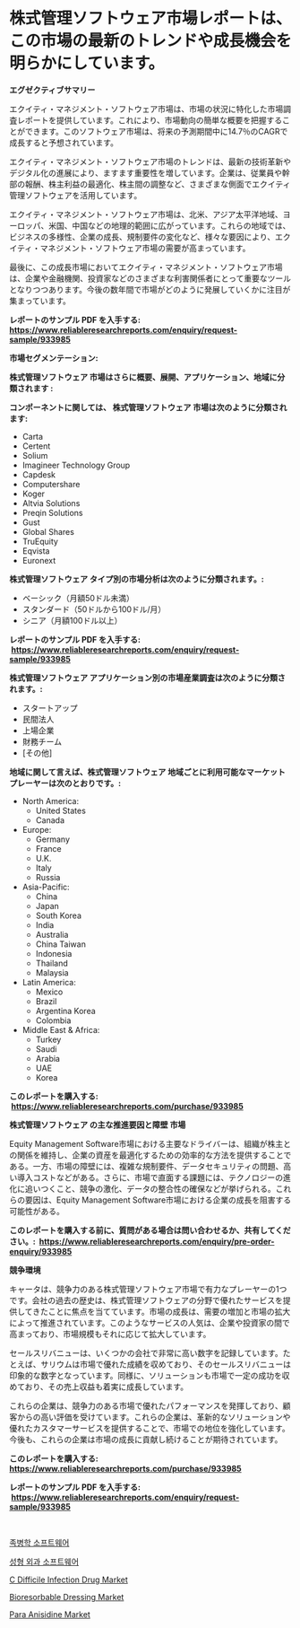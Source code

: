 <p><h1>株式管理ソフトウェア市場レポートは、この市場の最新のトレンドや成長機会を明らかにしています。</h1></p><p><strong>エグゼクティブサマリー</strong></p>
<p><p>エクイティ・マネジメント・ソフトウェア市場は、市場の状況に特化した市場調査レポートを提供しています。これにより、市場動向の簡単な概要を把握することができます。このソフトウェア市場は、将来の予測期間中に14.7％のCAGRで成長すると予想されています。</p><p>エクイティ・マネジメント・ソフトウェア市場のトレンドは、最新の技術革新やデジタル化の進展により、ますます重要性を増しています。企業は、従業員や幹部の報酬、株主利益の最適化、株主間の調整など、さまざまな側面でエクイティ管理ソフトウェアを活用しています。</p><p>エクイティ・マネジメント・ソフトウェア市場は、北米、アジア太平洋地域、ヨーロッパ、米国、中国などの地理的範囲に広がっています。これらの地域では、ビジネスの多様性、企業の成長、規制要件の変化など、様々な要因により、エクイティ・マネジメント・ソフトウェア市場の需要が高まっています。</p><p>最後に、この成長市場においてエクイティ・マネジメント・ソフトウェア市場は、企業や金融機関、投資家などのさまざまな利害関係者にとって重要なツールとなりつつあります。今後の数年間で市場がどのように発展していくかに注目が集まっています。</p></p>
<p><strong>レポートのサンプル PDF を入手する: <a href="https://www.reliableresearchreports.com/enquiry/request-sample/933985">https://www.reliableresearchreports.com/enquiry/request-sample/933985</a></strong></p>
<p><strong>市場セグメンテーション:</strong></p>
<p><strong> 株式管理ソフトウェア 市場はさらに概要、展開、アプリケーション、地域に分類されます :</strong></p>
<p><strong>コンポーネントに関しては、 株式管理ソフトウェア 市場は次のように分類されます: &nbsp;</strong></p>
<p><ul><li>Carta</li><li>Certent</li><li>Solium</li><li>Imagineer Technology Group</li><li>Capdesk</li><li>Computershare</li><li>Koger</li><li>Altvia Solutions</li><li>Preqin Solutions</li><li>Gust</li><li>Global Shares</li><li>TruEquity</li><li>Eqvista</li><li>Euronext</li></ul></p>
<p><strong> 株式管理ソフトウェア タイプ別の市場分析は次のように分類されます。:</strong></p>
<p><ul><li>ベーシック（月額50ドル未満）</li><li>スタンダード（50ドルから100ドル/月）</li><li>シニア（月額100ドル以上）</li></ul></p>
<p><strong>レポートのサンプル PDF を入手する: &nbsp;<a href="https://www.reliableresearchreports.com/enquiry/request-sample/933985">https://www.reliableresearchreports.com/enquiry/request-sample/933985</a></strong></p>
<p><strong> 株式管理ソフトウェア アプリケーション別の市場産業調査は次のように分類されます。:</strong></p>
<p><ul><li>スタートアップ</li><li>民間法人</li><li>上場企業</li><li>財務チーム</li><li>[その他]</li></ul></p>
<p><strong>地域に関して言えば、株式管理ソフトウェア 地域ごとに利用可能なマーケットプレーヤーは次のとおりです。:</strong></p>
<p><ul>
    <li>
        North America:
        <ul>
            <li>United States</li>
            <li>Canada</li>
        </ul>
    </li>
    <li>
        Europe:
        <ul>
            <li>Germany</li>
            <li>France</li>
            <li>U.K.</li>
            <li>Italy</li>
            <li>Russia</li>
        </ul>
    </li>
    <li>
        Asia-Pacific:
        <ul>
            <li>China</li>
            <li>Japan</li>
            <li>South Korea</li>
            <li>India</li>
            <li>Australia</li>
            <li>China Taiwan</li>
            <li>Indonesia</li>
            <li>Thailand</li>
            <li>Malaysia</li>
        </ul>
    </li>
    <li>
        Latin America:
        <ul>
            <li>Mexico</li>
            <li>Brazil</li>
            <li>Argentina Korea</li>
            <li>Colombia</li>
        </ul>
    </li>
    <li>
        Middle East & Africa:
        <ul>
            <li>Turkey</li>
            <li>Saudi</li>
            <li>Arabia</li>
            <li>UAE</li>
            <li>Korea</li>
        </ul>
    </li>
    </ul></p>
<p><strong>このレポートを購入する: &nbsp;<a href="https://www.reliableresearchreports.com/purchase/933985">https://www.reliableresearchreports.com/purchase/933985</a></strong></p>
<p><strong>株式管理ソフトウェア の主な推進要因と障壁 市場</strong></p>
<p><p>Equity Management Software市場における主要なドライバーは、組織が株主との関係を維持し、企業の資産を最適化するための効率的な方法を提供することである。一方、市場の障壁には、複雑な規制要件、データセキュリティの問題、高い導入コストなどがある。さらに、市場で直面する課題には、テクノロジーの進化に追いつくこと、競争の激化、データの整合性の確保などが挙げられる。これらの要因は、Equity Management Software市場における企業の成長を阻害する可能性がある。</p></p>
<p><strong>このレポートを購入する前に、質問がある場合は問い合わせるか、共有してください。:&nbsp; <a href="https://www.reliableresearchreports.com/enquiry/pre-order-enquiry/933985">https://www.reliableresearchreports.com/enquiry/pre-order-enquiry/933985</a></strong></p>
<p><strong>競争環境</strong></p>
<p><p>キャータは、競争力のある株式管理ソフトウェア市場で有力なプレーヤーの1つです。会社の過去の歴史は、株式管理ソフトウェアの分野で優れたサービスを提供してきたことに焦点を当てています。市場の成長は、需要の増加と市場の拡大によって推進されています。このようなサービスの人気は、企業や投資家の間で高まっており、市場規模もそれに応じて拡大しています。</p><p>セールスリバニューは、いくつかの会社で非常に高い数字を記録しています。たとえば、サリウムは市場で優れた成績を収めており、そのセールスリバニューは印象的な数字となっています。同様に、ソリューションも市場で一定の成功を収めており、その売上収益も着実に成長しています。</p><p>これらの企業は、競争力のある市場で優れたパフォーマンスを発揮しており、顧客からの高い評価を受けています。これらの企業は、革新的なソリューションや優れたカスタマーサービスを提供することで、市場での地位を強化しています。今後も、これらの企業は市場の成長に貢献し続けることが期待されています。</p></p>
<p><strong>このレポートを購入する: &nbsp; <a href="https://www.reliableresearchreports.com/purchase/933985">https://www.reliableresearchreports.com/purchase/933985</a></strong></p>
<p><strong>レポートのサンプル PDF を入手する: &nbsp;<a href="https://www.reliableresearchreports.com/enquiry/request-sample/933985">https://www.reliableresearchreports.com/enquiry/request-sample/933985</a></strong><strong></strong></p>
<p>&nbsp;</p>
<p><p><a href="https://github.com/jntpkh496620/Market-Research-Report-List-1/blob/main/8994934184266.md">족병학 소프트웨어</a></p><p><a href="https://github.com/vsoq0zknh59/Market-Research-Report-List-1/blob/main/6612970184267.md">성형 외과 소프트웨어</a></p><p><a href="https://butternut-bug-553.notion.site/C-Difficile-Infection-Drug-Market-Size-Market-Trends-and-Growth-Outlook-forecasted-for-period-from-7c9a0226abd64c338b634784a6664446">C Difficile Infection Drug Market</a></p><p><a href="https://github.com/seekum/Market-Research-Report-List-1/blob/main/bioresorbable-dressing-market.md">Bioresorbable Dressing Market</a></p><p><a href="https://view.publitas.com/reportprime-1/global-para-anisidine-market-by-types-applications-and-major-players-with-regional-growth-rate-analysis-and-development-situation-from-2024-to-2031/">Para Anisidine Market</a></p></p>